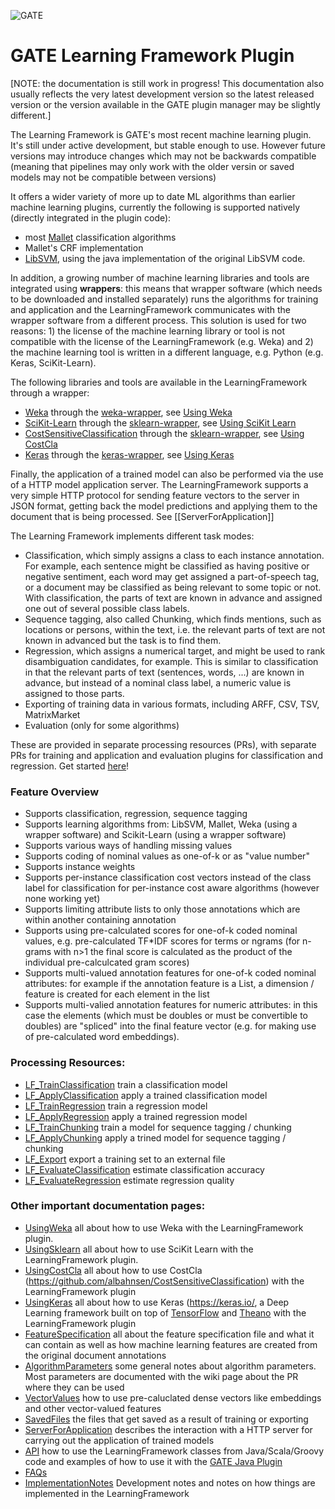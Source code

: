 ![GATE](https://gate.ac.uk/plugins/gau-0.1/images/logo-gate.png)

# GATE Learning Framework Plugin

[NOTE: the documentation is still work in progress! This documentation also usually reflects the very latest development version so the latest released version or the version available in the GATE plugin manager may be slightly different.]

The Learning Framework is GATE's most recent machine learning plugin. It's still under active development, but stable enough to use. However future versions may introduce changes which may not be backwards compatible (meaning that pipelines may only work with the older versin or saved models may not be compatible between versions)

It offers a wider variety of more up to date ML algorithms than earlier machine learning plugins, currently the following is supported natively (directly integrated in the plugin code):
* most [Mallet]( http://mallet.cs.umass.edu/) classification algorithms
* Mallet's CRF implementation
* [LibSVM](https://www.csie.ntu.edu.tw/~cjlin/libsvm/), using the java implementation of the original LibSVM code.

In addition, a growing number of machine learning libraries and tools are integrated using __wrappers__: this means that wrapper software (which needs to be downloaded and installed separately) runs the algorithms for training and application and the LearningFramework communicates with the wrapper software from a different process. This solution is used for two reasons: 1) the license of the machine learning library or tool is not compatible with the license of the LearningFramework (e.g. Weka) and 2) the machine learning tool is written in a different language, e.g. Python (e.g. Keras, SciKit-Learn).

The following libraries and tools are available in the LearningFramework through a wrapper:
* [Weka](http://www.cs.waikato.ac.nz/ml/weka/) through the [weka-wrapper](https://github.com/GateNLP/weka-wrapper), see  [Using Weka](UsingWeka)
* [SciKit-Learn](http://scikit-learn.org/stable/) through the [sklearn-wrapper](https://github.com/GateNLP/sklearn-wrapper), see [Using SciKit Learn](UsingSklearn)
* [CostSensitiveClassification](http://albahnsen.com/CostSensitiveClassification/index.html) through the [sklearn-wrapper](https://github.com/GateNLP/sklearn-wrapper), see [Using CostCla](UsingCostCla)
* [Keras](https://keras.io/) through the [keras-wrapper](https://github.com/GateNLP/keras-wrapper), see [Using Keras](UsingKeras)

Finally, the application of a trained model can also be performed via the use of a HTTP model application server. The LearningFramework supports a very simple HTTP protocol for sending feature vectors to the server in JSON format, getting back the model predictions and applying them to the document that is being processed. See [[ServerForApplication]]

The Learning Framework implements different task modes:
* Classification, which simply assigns a class to each instance annotation. For example, each sentence might be classified as having positive or negative sentiment, each word may get assigned a part-of-speech tag, or a document may be classified as being relevant to some topic or not. With classification, the parts of text are known in advance and assigned one out of several possible class labels.
* Sequence tagging, also called Chunking, which finds mentions, such as locations or persons, within the text, i.e. the relevant parts of text are not known in advanced but the task is to find them.
* Regression, which assigns a numerical target, and might be used to rank disambiguation candidates, for example. This is similar to classification in that the relevant parts of text (sentences, words, ...) are known in advance, but instead of a nominal class label, a numeric value is assigned to those parts.
* Exporting of training data in various formats, including ARFF, CSV, TSV, MatrixMarket
* Evaluation (only for some algorithms)

These are provided in separate processing resources (PRs), with separate PRs for training and application and evaluation plugins for classification and regression.
Get started [here](GettingStarted)!

### Feature Overview

* Supports classification, regression, sequence tagging
* Supports learning algorithms from: LibSVM, Mallet, Weka (using a wrapper software) and Scikit-Learn (using a wrapper software)
* Supports various ways of handling missing values
* Supports coding of nominal values as one-of-k or as "value number"
* Supports instance weights
* Supports per-instance classification cost vectors instead of the class label for classification for per-instance cost aware algorithms (however none working yet)
* Supports limiting attribute lists to only those annotations which are within another containing annotation
* Supports using pre-calculated scores for one-of-k coded nominal values, e.g. pre-calculated TF\*IDF scores for terms or ngrams (for n-grams with n>1 the final score is calculated as the product of the individual pre-calculcated gram scores)
* Supports multi-valued annotation features for one-of-k coded nominal attributes: for example if the annotation feature is a List<String>, a dimension / feature is created for each element in the list
* Supports multi-valied annotation features for numeric attributes: in this case the elements (which must be doubles or must be convertible to doubles) are "spliced" into the final feature vector (e.g. for making use of pre-calculated word embeddings).


### Processing Resources:
* [LF_TrainClassification](LF_TrainClassification) train a classification model
* [LF_ApplyClassification](LF_ApplyClassification) apply a trained classification model
* [LF_TrainRegression](LF_TrainRegression) train a regression model
* [LF_ApplyRegression](LF_ApplyRegression) apply a trained regression model
* [LF_TrainChunking](LF_TrainChunking) train a model for sequence tagging / chunking
* [LF_ApplyChunking](LF_ApplyChunking) apply a trined model for sequence tagging / chunking
* [LF_Export](LF_Export) export a training set to an external file
* [LF_EvaluateClassification](LF_EvaluateClassification) estimate classification accuracy
* [LF_EvaluateRegression](LF_EvaluateRegression) estimate regression quality

### Other important documentation pages:
* [UsingWeka](UsingWeka) all about how to use Weka with the LearningFramework plugin.
* [UsingSklearn](UsingSklearn) all about how to use SciKit Learn with the LearningFramework plugin.
* [UsingCostCla](UsingCostCla) all about how to use CostCla (https://github.com/albahnsen/CostSensitiveClassification) with the LearningFramework plugin
* [UsingKeras](UsingKeras) all about how to use Keras (https://keras.io/, a Deep Learning framework built on top of
[TensorFlow](https://www.tensorflow.org/) and [Theano](http://deeplearning.net/software/theano/) with the LearningFramework plugin
* [FeatureSpecification](FeatureSpecification) all about the feature specification file and what it can contain as well as how machine learning features
  are created from the original document annotations
* [AlgorithmParameters](AlgorithmParameters) some general notes about algorithm parameters. Most parameters are documented with the wiki page about the PR where they can be used
* [VectorValues](VectorValues) how to use pre-caluclated dense vectors like embeddings and other vector-valued features
* [SavedFiles](SavedFiles) the files that get saved as a result of training or exporting
* [ServerForApplication](ServerForApplication) describes the interaction with a HTTP server for carrying out the application of trained models
* [API](API) how to use the LearningFramework classes from Java/Scala/Groovy code and examples of how to use it with the [GATE Java Plugin](https://github.com/johann-petrak/gateplugin-Java)
* [FAQs](FAQs)
* [ImplementationNotes](ImplementationNotes) Development notes and notes on how things are implemented in the LearningFramework
